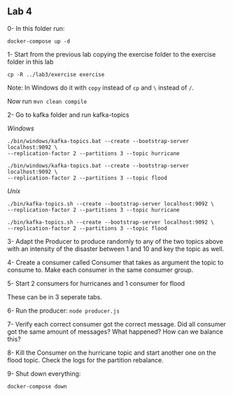 ## Lab 4

0- In this folder run:

```
docker-compose up -d
```


1- Start from the previous lab copying the exercise folder to the exercise folder in this lab

```
cp -R ../lab3/exercise exercise
```

Note: In Windows do it with `copy` instead of `cp` and `\` instead of `/`.

Now run `mvn clean compile`

2- Go to kafka folder and run kafka-topics

*Windows*

```
./bin/windows/kafka-topics.bat --create --bootstrap-server localhost:9092 \
--replication-factor 2 --partitions 3 --topic hurricane

./bin/windows/kafka-topics.bat --create --bootstrap-server localhost:9092 \
--replication-factor 2 --partitions 3 --topic flood
```

*Unix*

```
./bin/kafka-topics.sh --create --bootstrap-server localhost:9092 \
--replication-factor 2 --partitions 3 --topic hurricane

./bin/kafka-topics.sh --create --bootstrap-server localhost:9092 \
--replication-factor 2 --partitions 3 --topic flood
```

3- Adapt the Producer to produce randomly to any of the two topics above with an intensity of the disaster between 1 and 10 and key the topic as well.

4- Create a consumer called Consumer that takes as argument the topic to consume to. Make each consumer in the same consumer group.

5- Start 2 consumers for hurricanes and 1 consumer for flood

These can be in 3 seperate tabs.

6- Run the producer: `node producer.js`

7- Verify each correct consumer got the correct message. Did all consumer got the same amount of messages? What happened? How can we balance this?

8- Kill the Consumer on the hurricane topic and start another one on the flood topic. Check the logs for the partition rebalance.

9- Shut down everything:

```
docker-compose down
```

